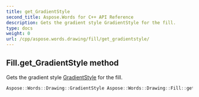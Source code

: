 ```yaml
---
title: get_GradientStyle
second_title: Aspose.Words for C++ API Reference
description: Gets the gradient style GradientStyle for the fill. 
type: docs
weight: 0
url: /cpp/aspose.words.drawing/fill/get_gradientstyle/
---
```

## Fill.get_GradientStyle method


Gets the gradient style [GradientStyle](../gradientstyle/) for the fill.

```cpp
Aspose::Words::Drawing::GradientStyle Aspose::Words::Drawing::Fill::get_GradientStyle()
```

